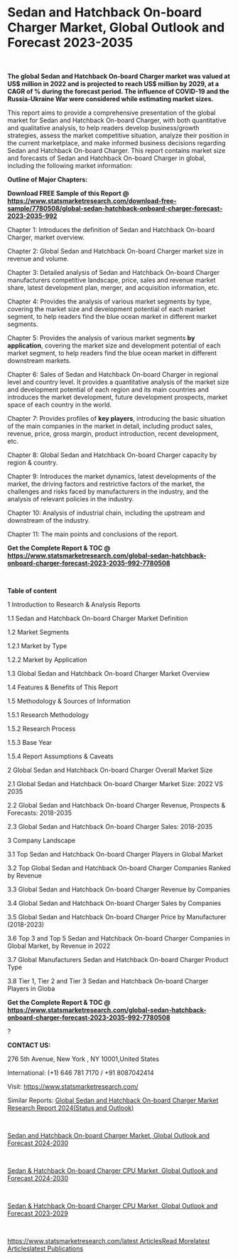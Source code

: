 <h1>Sedan and Hatchback On-board Charger Market, Global Outlook and Forecast 2023-2035</h1><br/><p><strong>The global Sedan and Hatchback On-board Charger market was valued at US$ million in 2022 and is projected to reach US$ million by 2029, at a <strong>CAGR</strong> of % during the forecast period. The influence of COVID-19 and the Russia-Ukraine War were considered while estimating market sizes.</strong></p>
 
 
 
 <p>This report aims to provide a comprehensive presentation of the global market for Sedan and Hatchback On-board Charger, with both quantitative and qualitative analysis, to help readers develop business/growth strategies, assess the market competitive situation, analyze their position in the current marketplace, and make informed business decisions regarding Sedan and Hatchback On-board Charger. This report contains market size and forecasts of Sedan and Hatchback On-board Charger in global, including the following market information:</p>
 
 
 
 <p><strong>Outline of Major Chapters:</strong></p>
 
 
 
 <p><strong>Download FREE Sample of this Report @ <a href="https://www.statsmarketresearch.com/download-free-sample/7780508/global-sedan-hatchback-onboard-charger-forecast-2023-2035-992">https://www.statsmarketresearch.com/download-free-sample/7780508/global-sedan-hatchback-onboard-charger-forecast-2023-2035-992</a></strong></p>
 
 
 
 <p>Chapter 1: Introduces the definition of Sedan and Hatchback On-board Charger, market overview.</p>
 
 
 
 <p>Chapter 2: Global Sedan and Hatchback On-board Charger market size in revenue and volume.</p>
 
 
 
 <p>Chapter 3: Detailed analysis of Sedan and Hatchback On-board Charger manufacturers competitive landscape, price, sales and revenue market share, latest development plan, merger, and acquisition information, etc.</p>
 
 
 
 <p>Chapter 4: Provides the analysis of various market segments by type, covering the market size and development potential of each market segment, to help readers find the blue ocean market in different market segments.</p>
 
 
 
 <p>Chapter 5: Provides the analysis of various market segments <strong>by application</strong>, covering the market size and development potential of each market segment, to help readers find the blue ocean market in different downstream markets.</p>
 
 
 
 <p>Chapter 6: Sales of Sedan and Hatchback On-board Charger in regional level and country level. It provides a quantitative analysis of the market size and development potential of each region and its main countries and introduces the market development, future development prospects, market space of each country in the world.</p>
 
 
 
 <p>Chapter 7: Provides profiles of <strong>key players</strong>, introducing the basic situation of the main companies in the market in detail, including product sales, revenue, price, gross margin, product introduction, recent development, etc.</p>
 
 
 
 <p>Chapter 8: Global Sedan and Hatchback On-board Charger capacity by region & country.</p>
 
 
 
 <p>Chapter 9: Introduces the market dynamics, latest developments of the market, the driving factors and restrictive factors of the market, the challenges and risks faced by manufacturers in the industry, and the analysis of relevant policies in the industry.</p>
 
 
 
 <p>Chapter 10: Analysis of industrial chain, including the upstream and downstream of the industry.</p>
 
 
 
 <p>Chapter 11: The main points and conclusions of the report.</p>
 
 
 
 <div><b>Get the Complete Report & TOC @ <a href="https://www.statsmarketresearch.com/global-sedan-hatchback-onboard-charger-forecast-2023-2035-992-7780508">https://www.statsmarketresearch.com/global-sedan-hatchback-onboard-charger-forecast-2023-2035-992-7780508</a></b></div>
 
 
 
 <p><br />
 
 <b>Table of content</b></p>
 
 
 
 <p>1 Introduction to Research & Analysis Reports<br />
 
 1.1 Sedan and Hatchback On-board Charger Market Definition<br />
 
 1.2 Market Segments<br />
 
 1.2.1 Market by Type<br />
 
 1.2.2 Market by Application<br />
 
 1.3 Global Sedan and Hatchback On-board Charger Market Overview<br />
 
 1.4 Features & Benefits of This Report<br />
 
 1.5 Methodology & Sources of Information<br />
 
 1.5.1 Research Methodology<br />
 
 1.5.2 Research Process<br />
 
 1.5.3 Base Year<br />
 
 1.5.4 Report Assumptions & Caveats<br />
 
 2 Global Sedan and Hatchback On-board Charger Overall Market Size<br />
 
 2.1 Global Sedan and Hatchback On-board Charger Market Size: 2022 VS 2035<br />
 
 2.2 Global Sedan and Hatchback On-board Charger Revenue, Prospects & Forecasts: 2018-2035<br />
 
 2.3 Global Sedan and Hatchback On-board Charger Sales: 2018-2035<br />
 
 3 Company Landscape<br />
 
 3.1 Top Sedan and Hatchback On-board Charger Players in Global Market<br />
 
 3.2 Top Global Sedan and Hatchback On-board Charger Companies Ranked by Revenue<br />
 
 3.3 Global Sedan and Hatchback On-board Charger Revenue by Companies<br />
 
 3.4 Global Sedan and Hatchback On-board Charger Sales by Companies<br />
 
 3.5 Global Sedan and Hatchback On-board Charger Price by Manufacturer (2018-2023)<br />
 
 3.6 Top 3 and Top 5 Sedan and Hatchback On-board Charger Companies in Global Market, by Revenue in 2022<br />
 
 3.7 Global Manufacturers Sedan and Hatchback On-board Charger Product Type<br />
 
 3.8 Tier 1, Tier 2 and Tier 3 Sedan and Hatchback On-board Charger Players in Globa</p>
 
 
 
 <div><b>Get the Complete Report & TOC @ <a href="https://www.statsmarketresearch.com/global-sedan-hatchback-onboard-charger-forecast-2023-2035-992-7780508">https://www.statsmarketresearch.com/global-sedan-hatchback-onboard-charger-forecast-2023-2035-992-7780508</a></b></div>
 
 
 
 <p>? </p>
 
 
 
 <p><b>CONTACT US:</b><br />
 
 276 5th Avenue, New York , NY 10001,United States<br />
 
 International: (+1) 646 781 7170 / +91 8087042414<br />
 
 Visit: <a href="https://www.statsmarketresearch.com/">https://www.statsmarketresearch.com/</a><br />
 
 Similar Reports: <a href="https://www.statsmarketresearch.com/global-sedan-hatchback-onboard-charger-forecast-2023-2035-992-7780508">Global Sedan and Hatchback On-board Charger Market Research Report 2024(Status and Outlook)</a><br />
 
 <br />
 
 <a href="https://www.statsmarketresearch.com/global-sedan-hatchback-onboard-charger-forecast-2023-2035-992-7780508">Sedan and Hatchback On-board Charger Market, Global Outlook and Forecast 2024-2030</a><br />
 
 <br />
 
 <a href="https://www.statsmarketresearch.com/global-sedan-hatchback-onboard-charger-forecast-2023-2035-992-7780508">Sedan & Hatchback On-board Charger CPU Market, Global Outlook and Forecast 2024-2030</a><br />
 
 <br />
 
 <a href="https://www.statsmarketresearch.com/global-sedan-hatchback-onboard-charger-forecast-2023-2035-992-7780508">Sedan & Hatchback On-board Charger CPU Market, Global Outlook and Forecast 2023-2029</a><br />
 
 <br />
 
 <a href="https://gyeongbokgung.com">https://www.statsmarketresearch.com/</a><a href="https://hallyeomaritime.com">latest Articles</a><a href="https://jingwansa.com">Read More</a><a href="https://nguoiviet.jp/">latest Articles</a><a href="https://www.intelmarketresearch.com/">latest Publications</a></p>
